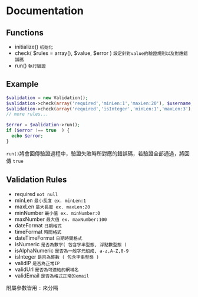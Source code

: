 # Documentation

## Functions
- initialize() `初始化`
- check( $rules = array(), $value, $error  ) `設定針對value的驗證規則以及對應錯誤碼`
- run() `執行驗證`

## Example
```php
$validation = new Validation();
$validation->check(array('required','minLen:1','maxLen:20'), $username, 'Invalid Username!');
$validation->check(array('required','isInteger','minLen:1','maxLen:3'), $age, 'Invalid Age');
// more rules...

$error = $validation->run();
if ($error !== true  ) {
  echo $error;
}
```
`run()`將會回傳驗證過程中，驗證失敗時所對應的錯誤碼，若驗證全部通過，將回傳 `true`

## Validation Rules
- required `not null`
- minLen `最小長度 ex. minLen:1`
- maxLen `最大長度 ex. maxLen:20`
- minNumber `最小值 ex. minNumber:0`
- maxNumber `最大值 ex. maxNumber:100`
- dateFormat `日期格式`
- timeFormat `時間格式`
- dateTimeFormat `日期時間格式`
- isNumeric `是否為數字( 包含字串型態, 浮點數型態 )`
- isAlphaNumeric `是否為一般字元組成, a-z,A-Z,0-9`
- isInteger `是否為整數 ( 包含字串型態 )`
- validIP `是否為正常IP`
- validUrl `是否為可連結的網域名`
- validEmail `是否為格式正常的email`

附屬參數皆用 `:` 來分隔
